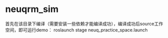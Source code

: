 # neuqrm_sim
首先在该目录下编译（需要安装一些依赖才能编译成功），编译成功后source工作空间，即可运行demo：
roslaunch stage neuq_practice_space.launch
